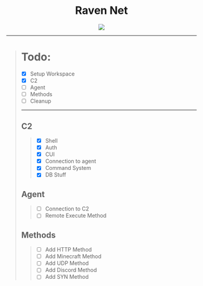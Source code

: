 <h1 align="center">Raven Net</h1>

<div align="center">
  <a href="https://discord.gg/kja3YYV7R9"><img src="https://invidget.switchblade.xyz/kja3YYV7R9"></a>
</div>

---

># Todo:
>- [x] Setup Workspace
>- [X] C2
>- [ ] Agent
>- [ ] Methods
>- [ ] Cleanup
>---
>## C2
>>- [X] Shell
>>- [X] Auth
>>- [X] CUI
>>- [X] Connection to agent
>>- [X] Command System
>>- [X] DB Stuff
>## Agent
>>- [ ] Connection to C2
>>- [ ] Remote Execute Method
>## Methods
>>- [ ] Add HTTP Method
>>- [ ] Add Minecraft Method
>>- [ ] Add UDP Method
>>- [ ] Add Discord Method
>>- [ ] Add SYN Method
